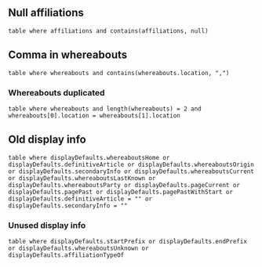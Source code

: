 ## Null affiliations

```dataview
table where affiliations and contains(affiliations, null)
```

## Comma in whereabouts

```dataview
table where whereabouts and contains(whereabouts.location, ",")
```


### Whereabouts duplicated

```dataview
table where whereabouts and length(whereabouts) = 2 and whereabouts[0].location = whereabouts[1].location
```


## Old display info
```dataview
table where displayDefaults.whereaboutsHome or displayDefaults.definitiveArticle or displayDefaults.whereaboutsOrigin or displayDefaults.secondaryInfo or displayDefaults.whereaboutsCurrent or displayDefaults.whereaboutsLastKnown or displayDefaults.whereaboutsParty or displayDefaults.pageCurrent or displayDefaults.pagePast or displayDefaults.pagePastWithStart or displayDefaults.definitiveArticle = "" or displayDefaults.secondaryInfo = ""
```


### Unused display info
```dataview
table where displayDefaults.startPrefix or displayDefaults.endPrefix or displayDefaults.whereaboutsUnknown or displayDefaults.affiliationTypeOf
```
